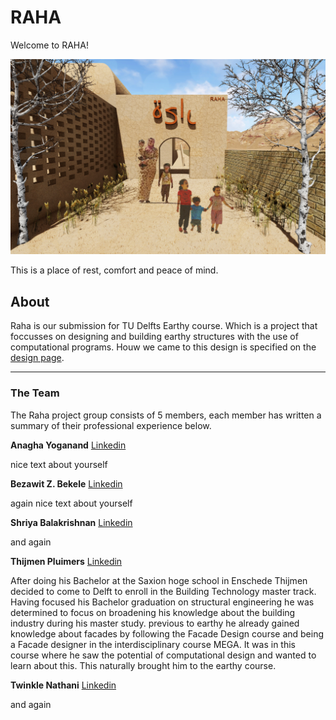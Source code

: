 # RAHA

Welcome to RAHA!

![Entrance.jpg](img/Entrance.jpg)

This is a place of rest, comfort and peace of mind.

## About

Raha is our submission for TU Delfts Earthy course. Which is a project that foccusses on designing and building earthy structures with the use of computational programs.
Houw we came to this design is specified on the [design page](https://design.nl).

---

### The Team

The Raha project group consists of 5 members, each member has written a summary of their professional experience below.

**Anagha Yoganand** [Linkedin](https://www.linkedin.com/in/anagha-yoganand/)

nice text about yourself

**Bezawit Z. Bekele** [Linkedin](https://www.linkedin.com/in/bezawit-zerayacob-bekele/)

again nice text about yourself

**Shriya Balakrishnan** [Linkedin](https://www.linkedin.com/in/shriyabalakrishnan/)

and again

**Thijmen Pluimers** [Linkedin](https://www.linkedin.com/in/thijmenpluimers/)

After doing his Bachelor at the Saxion hoge school in Enschede Thijmen decided to come to Delft to enroll in the Building Technology master track.
Having focused his Bachelor graduation on structural engineering he was determined to focus on broadening his knowledge about the building industry during his master study. previous to earthy he already gained knowledge about facades by following the Facade Design course and being a Facade designer in the interdisciplinary course MEGA. It was in this course where he saw the potential of computational design and wanted to learn about this. This naturally brought him to the earthy course.

**Twinkle Nathani** [Linkedin](https://www.linkedin.com/in/twinkle-nathani-88036a105/)

and again

